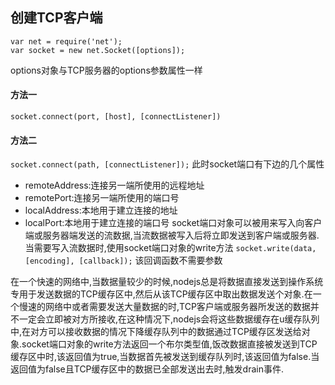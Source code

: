 ## 创建TCP客户端

```node
var net = require('net');
var socket = new net.Socket([options]);
```
options对象与TCP服务器的options参数属性一样

#### 方法一
`socket.connect(port, [host], [connectListener])`

#### 方法二
`socket.connect(path, [connectListener]);`
此时socket端口有下边的几个属性
+ remoteAddress:连接另一端所使用的远程地址
+ remotePort:连接另一端所使用的端口号
+ localAddress:本地用于建立连接的地址
+ localPort:本地用于建立连接的端口号
socket端口对象可以被用来写入向客户端或服务器端发送的流数据,当流数据被写入后将立即发送到客户端或服务器.当需要写入流数据时,使用socket端口对象的write方法
`socket.write(data, [encoding], [callback]);`
该回调函数不需要参数

在一个快速的网络中,当数据量较少的时候,nodejs总是将数据直接发送到操作系统专用于发送数据的TCP缓存区中,然后从该TCP缓存区中取出数据发送个对象.在一个慢速的网络中或者需要发送大量数据的时,TCP客户端或服务器所发送的数据并不一定会立即被对方所接收,在这种情况下,nodejs会将这些数据缓存在u缓存队列中,在对方可以接收数据的情况下降缓存队列中的数据通过TCP缓存区发送给对象.socket端口对象的write方法返回一个布尔类型值,饭改数据直接被发送到TCP缓存区中时,该返回值为true,当数据首先被发送到缓存队列时,该返回值为false.当返回值为false且TCP缓存区中的数据已全部发送出去时,触发drain事件.
